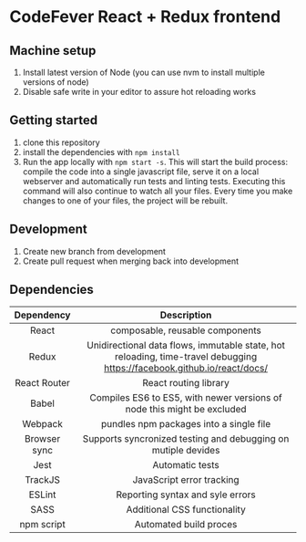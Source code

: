 # CodeFever React + Redux frontend
## Machine setup
1. Install latest version of Node (you can use nvm to install multiple versions of node)
2. Disable safe write in your editor to assure hot reloading works

## Getting started
1. clone this repository
2. install the dependencies with `npm install`
3. Run the app locally with `npm start -s`. This will start the build process: compile the code into a single javascript file, serve it on a local webserver and automatically run tests and linting tests. Executing this command will also continue to watch all your files. Every time you make changes to one of your files, the project will be rebuilt.

## Development
1. Create new branch from development
2. Create pull request when merging back into development

## Dependencies
**Dependency**|**Description**
:-----:|:-----:
React|composable, reusable components
Redux|Unidirectional data flows, immutable state, hot reloading, time-travel debugging https://facebook.github.io/react/docs/
React Router|React routing library
Babel|Compiles ES6 to ES5, with newer versions of node this might be excluded
Webpack|pundles npm packages into a single file
Browser sync|Supports syncronized testing and debugging on mutiple devides
Jest|Automatic tests
TrackJS|JavaScript error tracking
ESLint|Reporting syntax and syle errors
SASS|Additional CSS functionality
npm script|Automated build proces
